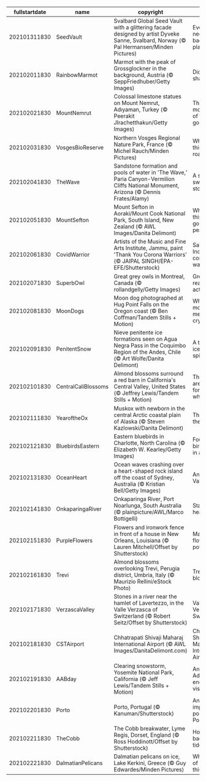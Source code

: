 |fullstartdate|name|copyright|title|image|
|--|--|--|--|--|
202101311830|SeedVault|Svalbard Global Seed Vault with a glittering facade designed by artist Dyveke Sanne, Svalbard, Norway (© Pal Hermansen/Minden Pictures)|Even nature needs a backup plan…|![](/en-IN/2021/02/202101311830SeedVault.jpg)|
202102011830|RainbowMarmot|Marmot with the peak of Grossglockner in the background, Austria (© SeppFriedhuber/Getty Images)|Did it see its shadow?|![](/en-IN/2021/02/202102011830RainbowMarmot.jpg)|
202102021830|MountNemrut|Colossal limestone statues on Mount Nemrut, Adıyaman, Turkey (© Peerakit JIrachetthakun/Getty Images)|The mountaintop of toppled gods|![](/en-IN/2021/02/202102021830MountNemrut.jpg)|
202102031830|VosgesBioReserve|Northern Vosges Regional Nature Park, France (© Michel Rauch/Minden Pictures)|Where is this wintry road?|![](/en-IN/2021/02/202102031830VosgesBioReserve.jpg)|
202102041830|TheWave|Sandstone formation and pools of water in 'The Wave,' Paria Canyon-Vermilion Cliffs National Monument, Arizona (© Dennis Frates/Alamy)|A sea of swirling stone|![](/en-IN/2021/02/202102041830TheWave.jpg)|
202102051830|MountSefton|Mount Sefton in Aoraki/Mount Cook National Park, South Island, New Zealand (© AWL Images/Danita Delimont)|Where is this gorgeous peak?|![](/en-IN/2021/02/202102051830MountSefton.jpg)|
202102061830|CovidWarrior|Artists of the Music and Fine Arts Institute, Jammu, paint 'Thank You Corona Warriors' (© JAIPAL SINGH/EPA-EFE/Shutterstock)|Saluting India's coronavirus warriors|![](/en-IN/2021/02/202102061830CovidWarrior.jpg)|
202102071830|SuperbOwl|Great grey owls in Montreal, Canada (© rollandgelly/Getty Images)|Grey owls ready for action|![](/en-IN/2021/02/202102071830SuperbOwl.jpg)|
202102081830|MoonDogs|Moon dog photographed at Hug Point Falls on the Oregon coast (© Ben Coffman/Tandem Stills + Motion)|When moonbeams meet ice crystals|![](/en-IN/2021/02/202102081830MoonDogs.jpg)|
202102091830|PenitentSnow|Nieve penitente ice formations seen on Agua Negra Pass in the Coquimbo Region of the Andes, Chile (© Art Wolfe/Danita Delimont)|A throng of ice and spires|![](/en-IN/2021/02/202102091830PenitentSnow.jpg)|
202102101830|CentralCaliBlossoms|Almond blossoms surround a red barn in California's Central Valley, United States (© Jeffrey Lewis/Tandem Stills + Motion)|These trees are famous for bearing what?|![](/en-IN/2021/02/202102101830CentralCaliBlossoms.jpg)|
202102111830|YearoftheOx|Muskox with newborn in the central Arctic coastal plain of Alaska (© Steven Kazlowski/Danita Delimont)|The year of the Ox|![](/en-IN/2021/02/202102111830YearoftheOx.jpg)|
202102121830|BluebirdsEastern|Eastern bluebirds in Charlotte, North Carolina (© Elizabeth W. Kearley/Getty Images)|Four little birds sitting in a tree…|![](/en-IN/2021/02/202102121830BluebirdsEastern.jpg)|
202102131830|OceanHeart|Ocean waves crashing over a heart-shaped rock island off the coast of Sydney, Australia (© Kristian Bell/Getty Images)|An oceanic Valentine|![](/en-IN/2021/02/202102131830OceanHeart.jpg)|
202102141830|OnkaparingaRiver|Onkaparinga River, Port Noarlunga, South Australia (© plainpicture/AWL/Marco Bottigelli)|Stairway to heaven?|![](/en-IN/2021/02/202102141830OnkaparingaRiver.jpg)|
202102151830|PurpleFlowers|Flowers and ironwork fence in front of a house in New Orleans, Louisiana (© Lauren Mitchell/Offset by Shutterstock)|Mardi Gras flower power|![](/en-IN/2021/02/202102151830PurpleFlowers.jpg)|
202102161830|Trevi|Almond blossoms overlooking Trevi, Perugia district, Umbria, Italy (© Maurizio Rellini/eStock Photo)|Trevi in bloom|![](/en-IN/2021/02/202102161830Trevi.jpg)|
202102171830|VerzascaValley|Stones in a river near the hamlet of Lavertezzo, in the Valle Verzasca of Switzerland (© Robert Seitz/Offset by Shutterstock)|Valle Verzasca of Switzerland|![](/en-IN/2021/02/202102171830VerzascaValley.jpg)|
202102181830|CSTAirport|Chhatrapati Shivaji Maharaj International Airport (© AWL Images/DanitaDelimont.com)|Chhatrapati Shivaji Maharaj International Airport|![](/en-IN/2021/02/202102181830CSTAirport.jpg)|
202102191830|AABday|Clearing snowstorm, Yosemite National Park, California (© Jeff Lewis/Tandem Stills + Motion)|Ansel Adams' enduring vision|![](/en-IN/2021/02/202102191830AABday.jpg)|
202102201830|Porto|Porto, Portugal (© Kanuman/Shutterstock)|An important port of Portugal|![](/en-IN/2021/02/202102201830Porto.jpg)|
202102211830|TheCobb|The Cobb breakwater, Lyme Regis, Dorset, England (© Ross Hoddinott/Offset by Shutterstock)|Holding back the tide|![](/en-IN/2021/02/202102211830TheCobb.jpg)|
202102221830|DalmatianPelicans|Dalmatian pelicans on ice, Lake Kerkini, Greece (© Guy Edwardes/Minden Pictures)|What kind of bird is this?|![](/en-IN/2021/02/202102221830DalmatianPelicans.jpg)|
